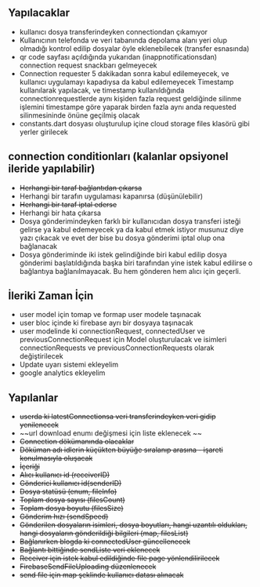 
## Yapılacaklar
 - kullanıcı dosya transferindeyken connectiondan çıkamıyor
 - Kullanıcının telefonda ve veri tabanında depolama alanı yeri olup olmadığı kontrol edilip dosyalar öyle eklenebilecek (transfer esnasında)
 - qr code sayfası açıldığında yukarıdan (inappnotificationsdan) connection request snackbarı gelmeyecek
 - Connection requester 5 dakikadan sonra kabul edilemeyecek, ve kullanıcı uygulamayı kapadıysa da kabul edilemeyecek
Timestamp kullanılarak yapılacak, ve timestamp kullanıldığında connectionrequestlerde aynı kişiden fazla request geldiğinde silinme işlemini timestampe göre yaparak birden fazla aynı anda requested silinmesininde önüne geçilmiş olacak
 - constants.dart dosyası oluşturulup içine cloud storage files klasörü gibi yerler girilecek

## connection conditionları (kalanlar opsiyonel ileride yapılabilir)
 - ~~Herhangi bir taraf bağlantıdan çıkarsa~~
 - Herhangi bir tarafın uygulaması kapanırsa (düşünülebilir)
 - ~~Herhangi bir taraf iptal ederse~~
 - Herhangi bir hata çıkarsa
 - Dosya gönderimindeyken farklı bir kullanıcıdan dosya transferi isteği gelirse ya kabul edemeyecek ya da kabul etmek istiyor musunuz diye yazı çıkacak ve evet der bise bu dosya gönderimi iptal olup ona bağlanacak
 - Dosya gönderiminde iki istek gelindiğinde biri kabul edilip dosya gönderimi başlatıldığında başka biri tarafından yine istek kabul edilirse o bağlantıya bağlanılmayacak. Bu hem gönderen hem alıcı için geçerli.
## İleriki Zaman İçin
 - user model için tomap ve formap user modele taşınacak
 - user bloc içinde ki firebase ayrı bir dosyaya taşınacak
 - user modelinde ki connectionRequest, connectedUser ve previousConnectionRequest için Model oluşturulacak ve isimleri connectionRequests ve previousConnectionRequests olarak değiştirilecek
 - Update uyarı sistemi ekleyelim
 - google analytics ekleyelim

## Yapılanlar

 - ~~userda ki latestConnectionsa veri transferindeyken veri gidip yenilenecek~~
 - ~~url download enumı değişmesi için liste eklenecek ~~
 - ~~Connection dökümanında olacaklar~~
 - ~~Döküman adı idlerin küçükten büyüğe sıralanıp arasına - işareti konulmasıyla oluşacak~~
 - ~~İçeriği~~
 - ~~Alıcı kullanıcı id (receiverID)~~
 - ~~Gönderici kullanıcı id(senderID)~~
 - ~~Dosya statüsü  (enum, fileInfo)~~
 - ~~Toplam dosya sayısı (filesCount)~~
 - ~~Toplam dosya boyutu (filesSize)~~
 - ~~Gönderim hızı (sendSpeed)~~
 - ~~Gönderilen dosyaların isimleri, dosya boyutları, hangi uzantılı oldukları, hangi dosyaların gönderildiği bilgileri (map, filesList)~~
 - ~~Bağlanırken blogda ki connectedUser güncellenecek~~
 - ~~Bağlantı bittiğinde sendListe veri eklenecek~~
 - ~~Receiver için istek kabul edildiğinde file page yönlendilirilecek~~
 - ~~FirebaseSendFileUploading düzenlenecek~~
 - ~~send file için map şeklinde kullanıcı datası alınacak~~

